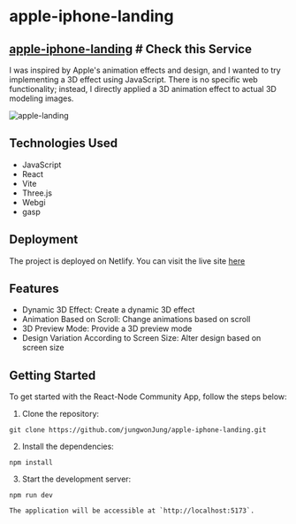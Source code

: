 # apple-iphone-landing

## [apple-iphone-landing](https://lighthearted-madeleine-94565a.netlify.app/) # Check this Service


I was inspired by Apple's animation effects and design, and I wanted to try implementing a 3D effect using JavaScript. There is no specific web functionality; instead, I directly applied a 3D animation effect to actual 3D modeling images.


![apple-landing](https://github.com/jungwonJung/apple-iphone-landing/assets/63602609/7c397efa-9cbb-4008-a54b-369d3eba74d3)


## Technologies Used

- JavaScript
- React
- Vite
- Three.js
- Webgi
- gasp

## Deployment

The project is deployed on Netlify. You can visit the live site [here](https://lighthearted-madeleine-94565a.netlify.app/)

## Features

- Dynamic 3D Effect: Create a dynamic 3D effect
- Animation Based on Scroll: Change animations based on scroll
- 3D Preview Mode: Provide a 3D preview mode
- Design Variation According to Screen Size: Alter design based on screen size

Getting Started
---------------

To get started with the React-Node Community App, follow the steps below:

1.  Clone the repository:

   ```
   git clone https://github.com/jungwonJung/apple-iphone-landing.git
   ```

2.  Install the dependencies:

   ```
   npm install
   ```

3.  Start the development server:

   ```
   npm run dev
   ```

    The application will be accessible at `http://localhost:5173`.

